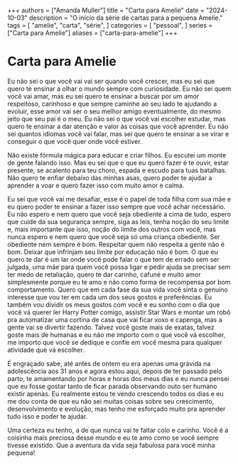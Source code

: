 +++
authors = ["Amanda Muller"]
title = "Carta para Amelie"
date = "2024-10-03"
description = "O início da série de cartas para a pequena Amelie."
tags = [
    "amelie",
    "carta",
    "série",
]
categories = [
    "pessoal",
]
series = ["Carta para Amelie"]
aliases = ["carta-para-amelie"]
+++
# **Carta para Amelie**

Eu não sei o que você vai vai ser quando você crescer, mas eu sei que quero te ensinar a olhar o mundo sempre com curiosidade. Eu não sei quem você vai amar, mas eu sei quero te ensinar a buscar por um amor respeitoso, carinhoso e que sempre caminhe ao seu lado te ajudando a evoluir, esse amor vai ser o seu melhor amigo eventualmente, do mesmo jeito que seu pai é o meu. Eu não sei o que você vai escolher estudar, mas quero te ensinar a dar atenção e valor às coisas que você aprender. Eu não sei quantos idiomas você vai falar, mas sei que quero te ensinar a se virar e conseguir o que você quer onde você estiver.

Não existe fórmula mágica para educar e criar filhos. Eu escutei um monte de gente falando isso. Mas eu sei que o que eu quero fazer é te ouvir, estar presente, se acalento para teu choro, espada e escudo para tuas batalhas. Não quero te enfiar debaixo das minhas asas, quero poder te ajudar a aprender a voar e quero fazer isso com muito amor e calma.

Eu sei que você vai me desafiar, esse é o papel de toda filha com sua mãe e eu quero poder te ensinar a fazer isso sempre que você achar necessário. Eu não espero e nem quero que você seja obediente a cima de tudo, espero que cuide da sua segurança sempre, siga as leis, tenha noção do seu limite e, mais importante que isso, noção do limite dos outros com você, mas nunca espero e nem quero que você seja só uma criança obediente. Ser obediente nem sempre é bom. Respeitar quem não respeita a gente não é bom. Deixar que infrinjam seu limite por educação não é bom. O que eu quero te dar é um lar onde você pode falar o que tem de errado sem ser julgada, uma mãe para quem você possa ligar e pedir ajuda se precisar sem ter medo de retaliação, quero te dar carinho, cafuné e muito amor simplesmente porque eu te amo e não como forma de recompensa por bom comportamento. Quero que em cada fase da sua vida você sinta o genuíno interesse que vou ter em cada um dos seus gostos e preferências. Eu também vou dividir os meus gostos com você e eu sonho com o dia que você vá querer ler Harry Potter comigo, assistir Star Wars e montar um robô pra automatizar uma cortina de casa que vai ficar xoxo e capenga, mas a gente vai se divertir fazendo. Talvez você goste mais de exatas, talvez goste mais de humanas e eu não me importo com o que você vá escolher, me importo que você se dedique e confie em você mesma para qualquer atividade que vá escolher.

É engraçado sabe, até antes de ontem eu era apenas uma grávida na adolescência aos 31 anos e agora estou aqui, depois de ter passado pelo parto, te amamentando por horas e horas dos meus dias e eu nunca pensei que eu fosse gostar tanto de ficar parada observando outo ser humano existir apenas. Eu realmente estou te vendo crescendo todos os dias e eu me dou conta de que eu não sei muitas coisas sobre seu crescimento, desenvolvimento e evolução, mas tenho me esforçado muito pra aprender tudo isso e poder te ajudar.

Uma certeza eu tenho, a de que nunca vai te faltar colo e carinho. Você é a coisinha mais preciosa desse mundo e eu te amo como se você sempre tivesse existido. Que a aventura da vida seja fabulosa para você minha pequena!